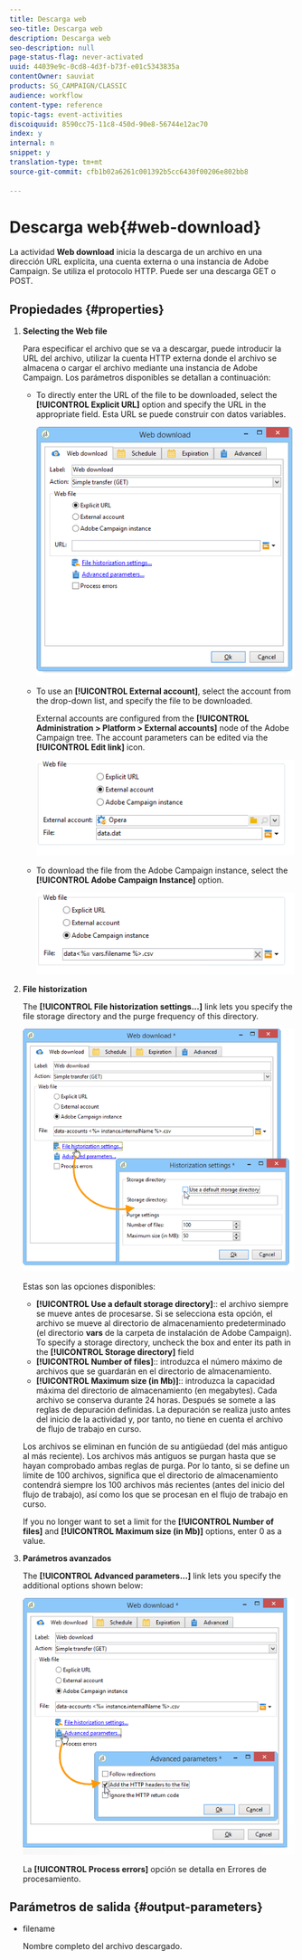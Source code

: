 ```yaml
---
title: Descarga web
seo-title: Descarga web
description: Descarga web
seo-description: null
page-status-flag: never-activated
uuid: 44039e9c-0cd8-4d3f-b73f-e01c5343835a
contentOwner: sauviat
products: SG_CAMPAIGN/CLASSIC
audience: workflow
content-type: reference
topic-tags: event-activities
discoiquuid: 8590cc75-11c8-450d-90e8-56744e12ac70
index: y
internal: n
snippet: y
translation-type: tm+mt
source-git-commit: cfb1b02a6261c001392b5cc6430f00206e802bb8

---
```



# Descarga web{#web-download}

La actividad **Web download** inicia la descarga de un archivo en una dirección URL explícita, una cuenta externa o una instancia de Adobe Campaign. Se utiliza el protocolo HTTP. Puede ser una descarga GET o POST.

## Propiedades {#properties}

1. **Selecting the Web file**

   Para especificar el archivo que se va a descargar, puede introducir la URL del archivo, utilizar la cuenta HTTP externa donde el archivo se almacena o cargar el archivo mediante una instancia de Adobe Campaign. Los parámetros disponibles se detallan a continuación:

   * To directly enter the URL of the file to be downloaded, select the **[!UICONTROL Explicit URL]** option and specify the URL in the appropriate field. Esta URL se puede construir con datos variables.

      ![](assets/download_web_edit.png)

   * To use an **[!UICONTROL External account]**, select the account from the drop-down list, and specify the file to be downloaded.

      External accounts are configured from the **[!UICONTROL Administration > Platform > External accounts]** node of the Adobe Campaign tree. The account parameters can be edited via the **[!UICONTROL Edit link]** icon.

      ![](assets/download_web_edit_external.png)

   * To download the file from the Adobe Campaign instance, select the **[!UICONTROL Adobe Campaign Instance]** option.

      ![](assets/download_web_edit_instance.png)

1. **File historization**

   The **[!UICONTROL File historization settings...]** link lets you specify the file storage directory and the purge frequency of this directory.

   ![](assets/download_web_edit_hist.png)

   Estas son las opciones disponibles:

   * **[!UICONTROL Use a default storage directory]**:: el archivo siempre se mueve antes de procesarse. Si se selecciona esta opción, el archivo se mueve al directorio de almacenamiento predeterminado (el directorio **vars** de la carpeta de instalación de Adobe Campaign). To specify a storage directory, uncheck the box and enter its path in the **[!UICONTROL Storage directory]** field
   * **[!UICONTROL Number of files]**:: introduzca el número máximo de archivos que se guardarán en el directorio de almacenamiento.
   * **[!UICONTROL Maximum size (in Mb)]**:: introduzca la capacidad máxima del directorio de almacenamiento (en megabytes).
   Cada archivo se conserva durante 24 horas. Después se somete a las reglas de depuración definidas. La depuración se realiza justo antes del inicio de la actividad y, por tanto, no tiene en cuenta el archivo de flujo de trabajo en curso.

   Los archivos se eliminan en función de su antigüedad (del más antiguo al más reciente). Los archivos más antiguos se purgan hasta que se hayan comprobado ambas reglas de purga. Por lo tanto, si se define un límite de 100 archivos, significa que el directorio de almacenamiento contendrá siempre los 100 archivos más recientes (antes del inicio del flujo de trabajo), así como los que se procesan en el flujo de trabajo en curso.

   If you no longer want to set a limit for the **[!UICONTROL Number of files]** and **[!UICONTROL Maximum size (in Mb)]** options, enter 0 as a value.

1. **Parámetros avanzados**

   The **[!UICONTROL Advanced parameters...]** link lets you specify the additional options shown below:

   ![](assets/download_web_edit_advanced.png)

   La **[!UICONTROL Process errors]** opción se detalla en Errores [](../../workflow/using/monitoring-workflow-execution.md#processing-errors)de procesamiento.

## Parámetros de salida {#output-parameters}

* filename

   Nombre completo del archivo descargado.

